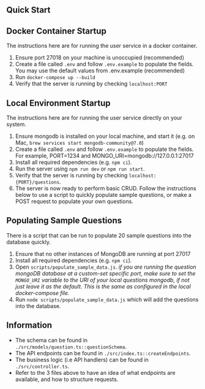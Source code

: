 ## Quick Start

## Docker Container Startup

The instructions here are for running the user service in a docker container.

1. Ensure port 27018 on your machine is unoccupied (recommended)
1. Create a file called `.env` and follow `.env.example` to populate the fields. You may use the default values from .env.example (recommended)
1. Run `docker-compose up --build`
1. Verify that the server is running by checking `localhost:PORT`

## Local Environment Startup

The instructions here are for running the user service directly on your system.

1. Ensure mongodb is installed on your local machine, and start it (e.g. on Mac, `brew services start mongodb-community@7.0`)
2. Create a file called `.env` and follow `.env.example` to populate the fields. For example, PORT=1234 and MONGO_URI=mongodb://127.0.0.1:27017
3. Install all required dependencies (e.g. `npm ci`).
4. Run the server using `npm run dev` or `npm run start`.
5. Verify that the server is running by checking `localhost:{PORT}/questions`.
6. The server is now ready to perform basic CRUD. Follow the instructions below to use a script to quickly populate sample questions, or make a POST request to populate your own questions.

## Populating Sample Questions

There is a script that can be run to populate 20 sample questions into the database quickly.

1. Ensure that no other instances of MongoDB are running at port 27017
2. Install all required dependencies (e.g. `npm ci`).
3. Open `scripts/populate_sample_data.js`.
   _if you are running the question mongoDB database at a custom-set specific port, make sure to set the `MONGO_URI` variable to the URI of your local questions mongodb, if not just leave it as the default. This is the same as configured in the local docker-compose file._
4. Run `node scripts/populate_sample_data.js` which will add the questions into the database.

## Information

- The schema can be found in `./src/models/question.ts::questionSchema`.
- The API endpoints can be found in `./src/index.ts::createEndpoints`.
- The business logic (i.e API handlers) can be found in `./src/controller.ts`.
- Refer to the 3 files above to have an idea of what endpoints are available, and how to structure requests.
